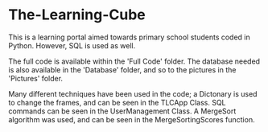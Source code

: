 # The-Learning-Cube

This is a learning portal aimed towards primary school students coded in Python. However, SQL is used as well. 

The full code is available within the 'Full Code' folder. The database needed is also available in the 'Database' folder, and so to the pictures in the 'Pictures' folder.

Many different techniques have been used in the code; a Dictonary is used to change the frames, and can be seen in the TLCApp Class. SQL commands can be seen in the UserManagement Class. A MergeSort algorithm was used, and can be seen in the MergeSortingScores function.
